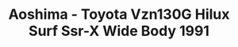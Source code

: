 ---
layout: product
title: "Aoshima - Toyota Vzn130G Hilux Surf Ssr-X Wide Body 1991"
price: "TBA" 
desc: "N/A"
img_path: "/assets/img/AO56981.webp"
brand: "N/A"
available: false
special_offer: false
new: false
soon: false
cat: "010000"
subcat: "013700"
subsubcat: "0N/A"
sifra: "AO56981"
popular: false
spec: false
---